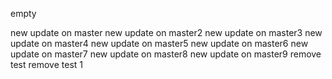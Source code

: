 empty

new update on master
new update on master2
new update on master3
new update on master4
new update on master5
new update on master6
new update on master7
new update on master8
new update on master9
remove test
remove test 1
